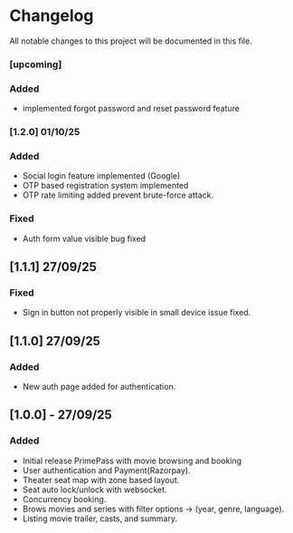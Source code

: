 # Changelog
All notable changes to this project will be documented in this file.
### [upcoming]
### Added
- implemented forgot password and reset password feature

### [1.2.0] 01/10/25
### Added
- Social login feature implemented (Google)
- OTP based registration system implemented
- OTP rate limiting added prevent brute-force attack.

### Fixed
- Auth form value visible bug fixed

## [1.1.1] 27/09/25
### Fixed
- Sign in button not properly visible in small device issue fixed.

## [1.1.0] 27/09/25
### Added
- New auth page added for authentication.

## [1.0.0] - 27/09/25
### Added
- Initial release PrimePass with movie browsing and booking
- User authentication and Payment(Razorpay).
- Theater seat map with zone based layout.
- Seat auto lock/unlock with websocket.
- Concurrency booking.
- Brows movies and series with filter options -> (year, genre, language).
- Listing movie trailer, casts, and summary.
